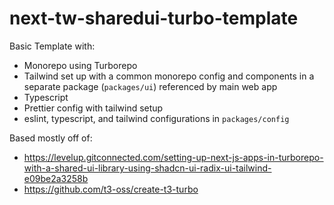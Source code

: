 # next-tw-sharedui-turbo-template
Basic Template with:
- Monorepo using Turborepo
- Tailwind set up with a common monorepo config and components in a separate package (`packages/ui`) referenced by main web app
- Typescript
- Prettier config with tailwind setup
- eslint, typescript, and tailwind configurations in `packages/config`

Based mostly off of:
- https://levelup.gitconnected.com/setting-up-next-js-apps-in-turborepo-with-a-shared-ui-library-using-shadcn-ui-radix-ui-tailwind-e09be2a3258b
- https://github.com/t3-oss/create-t3-turbo
